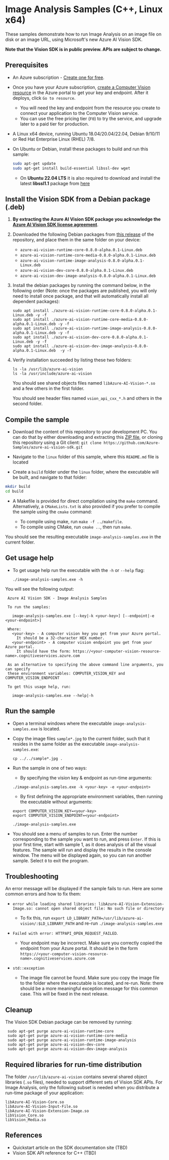 # Image Analysis Samples (C++, Linux x64)

These samples demonstrate how to run Image Analysis on an image file on disk or an image URL, using Microsoft's new Azure AI Vision SDK.

**Note that the Vision SDK is in public preview. APIs are subject to change.**

## Prerequisites

* An Azure subscription - [Create one for free](https://azure.microsoft.com/free/cognitive-services/).

* Once you have your Azure subscription, [create a Computer Vision resource](https://portal.azure.com/#create/Microsoft.CognitiveServicesComputerVision) in the Azure portal to get your key and endpoint. After it deploys, click `Go to resource`.

  * You will need the key and endpoint from the resource you create to connect your application to the Computer Vision service.
  * You can use the free pricing tier (`F0`) to try the service, and upgrade later to a paid tier for production.

* A Linux x64 device, running Ubuntu 18.04/20.04/22.04, Debian 9/10/11 or Red Hat Enterprise Linux (RHEL) 7/8.

* On Ubuntu or Debian, install these packages to build and run this sample:

  ```sh
  sudo apt-get update
  sudo apt-get install build-essential libssl-dev wget
  ```

  * On **Ubuntu 22.04 LTS** it is also required to download and install the latest **libssl1.1** package from [here](http://security.ubuntu.com/ubuntu/pool/main/o/openssl)

## Install the Vision SDK from a Debian package (.deb)

1. **By extracting the Azure AI Vision SDK package you acknowledge the [Azure AI Vision SDK license agreement](https://aka.ms/azai/vision/license)**.

1. Downloaded the following Debian packages from [this release](https://github.com/Azure-Samples/azure-ai-vision-sdk-private-preview/releases/tag/0.8.0-alpha.0.33370873) of the repository, and place them in the same folder on your device:
   * `azure-ai-vision-runtime-core-0.8.0-alpha.0.1-Linux.deb`
   * `azure-ai-vision-runtime-core-media-0.8.0-alpha.0.1-Linux.deb`
   * `azure-ai-vision-runtime-image-analysis-0.8.0-alpha.0.1-Linux.deb`
   * `azure-ai-vision-dev-core-0.8.0-alpha.0.1-Linux.deb`
   * `azure-ai-vision-dev-image-analysis-0.8.0-alpha.0.1-Linux.deb`

1. Install the debian packages by running the command below, in the following order (Note: once the packages are published, you will only need to install once package, and that will automatically install all dependent packages):

   ```
   sudo apt install ./azure-ai-vision-runtime-core-0.8.0-alpha.0.1-Linux.deb -y -f
   sudo apt install ./azure-ai-vision-runtime-core-media-0.8.0-alpha.0.1-Linux.deb -y -f
   sudo apt install ./azure-ai-vision-runtime-image-analysis-0.8.0-alpha.0.1-Linux.deb -y -f
   sudo apt install ./azure-ai-vision-dev-core-0.8.0-alpha.0.1-Linux.deb -y -f
   sudo apt install ./azure-ai-vision-dev-image-analysis-0.8.0-alpha.0.1-Linux.deb  -y -f
   ```

1. Verify installation succeeded by listing these two folders:

   ```
   ls -la /usr/lib/azure-ai-vision
   ls -la /usr/include/azure-ai-vision
   ```

   You should see shared objects files named `libAzure-AI-Vision-*.so` and a few others in the first folder.

   You should see header files named `vsion_api_cxx_*.h` and others in the second folder.

## Compile the sample

* Download the content of this repository to your development PC. You can do that by either downloading and extracting this [ZIP file](https://github.com/Azure-Samples/azure-ai-vision-sdk/archive/master.zip), or cloning this repository using a Git client: `git clone https://github.com/Azure-Samples/azure-ai-vision-sdk.git`

* Navigate to the `linux` folder of this sample, where this `README.md` file is located

* Create a `build` folder under the `linux` folder, where the executable will be built, and navigate to that folder:

```sh
mkdir build 
cd build
```

* A Makefile is provided for direct compilation using the `make` command. Alternatively, a `CMakeLists.txt` is also provided if you prefer to compile the sample using the `cmake` command:

  * To compile using make, run `make -f ../makefile`.
  * To compile using CMake, run `cmake ..`, then run `make`.

You should see the resulting executable `image-analysis-samples.exe` in the current folder.

## Get usage help

* To get usage help run the executable with the `-h` or `--help` flag:
    ```
    ./image-analysis-samples.exe -h
    ```

You will see the following output:
```
 Azure AI Vision SDK - Image Analysis Samples

 To run the samples:

   image-analysis-samples.exe [--key|-k <your-key>] [--endpoint|-e <your-endpoint>]

 Where:
   <your-key> - A computer vision key you get from your Azure portal.
     It should be a 32-character HEX number.
   <your-endpoint> - A computer vision endpoint you get from your Azure portal.
     It should have the form: https://<your-computer-vision-resource-name>.cognitiveservices.azure.com

 As an alternative to specifying the above command line arguments, you can specify
 these environment variables: COMPUTER_VISION_KEY and COMPUTER_VISION_ENDPOINT

 To get this usage help, run:

   image-analysis-samples.exe --help|-h
```

## Run the sample

* Open a terminal windows where the executable `image-analysis-samples.exe` is located.

* Copy the image files `sample*.jpg` to the current folder, such that it resides in the same folder as the executable `image-analysis-samples.exe`:
    ```
    cp ../../sample*.jpg .
    ```
    
* Run the sample in one of two ways:
  * By specifying the vision key & endpoint as run-time arguments:
  ```
  ./image-analysis-samples.exe -k <your-key> -e <your-endpoint>
  ```
  * By first defining the appropriate environment variables, then running the executable without arguments:
  ```
  export COMPUTER_VISION_KEY=<your-key>
  export COMPUTER_VISION_ENDPOINT=<your-endpoint>

  ./image-analysis-samples.exe
  ```

* You should see a menu of samples to run. Enter the number corresponding to the sample you want to run, and press `Enter`. If this is your first time, start with sample 1, as it does analysis of all the visual features. The sample will run and display the results in the console window. The menu will be displayed again, so you can run another sample. Select `0` to exit the program.

## Troubleshooting

An error message will be displayed if the sample fails to run. Here are some common errors and how to fix them:

* `error while loading shared libraries: libAzure-AI-Vision-Extension-Image.so: cannot open shared object file: No such file or directory`
  * To fix this, run `export LD_LIBRARY_PATH=/usr/lib/azure-ai-vision/:$LD_LIBRARY_PATH` and re-run `./image-analysis-samples.exe`

* `Failed with error: HTTPAPI_OPEN_REQUEST_FAILED`.
  * Your endpoint may be incorrect. Make sure you correctly copied the endpoint from your Azure portal. It should be in the form `https://<your-computer-vision-resource-name>.cognitiveservices.azure.com`

* `std::exception`
  * The image file cannot be found. Make sure you copy the image file to the folder where the executable is located, and re-run. Note: there should be a more meaningful exception message for this common case. This will be fixed in the next release.

## Cleanup

The Vision SDK Debian package can be removed by running:

```
 sudo apt-get purge azure-ai-vision-runtime-core
 sudo apt-get purge azure-ai-vision-runtime-core-media
 sudo apt-get purge azure-ai-vision-runtime-image-analysis
 sudo apt-get purge azure-ai-vision-dev-core
 sudo apt-get purge azure-ai-vision-dev-image-analysis
```

## Required libraries for run-time distribution

The folder `/usr/lib/azure-ai-vision` contains several shared object libraries (`.so` files), needed to support different sets of Vision SDK APIs. For Image Analysis, only the following subset is needed when you distribute a run-time package of your application:

```
libAzure-AI-Vision-Core.so
libAzure-AI-Vision-Input-File.so
libAzure-AI-Vision-Extension-Image.so
libVision_Core.so
libVision_Media.so
```

## References

* Quickstart article on the SDK documentation site (TBD)
* Vision SDK API reference for C++ (TBD)
